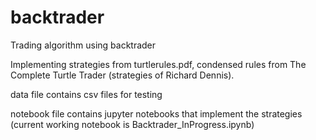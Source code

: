 # backtrader
Trading algorithm using backtrader

Implementing strategies from turtlerules.pdf, condensed rules from The Complete Turtle Trader (strategies of Richard Dennis).

data file contains csv files for testing

notebook file contains jupyter notebooks that implement the strategies (current working notebook is Backtrader_InProgress.ipynb)
